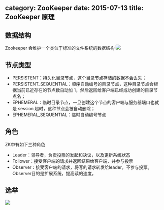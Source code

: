 category: ZooKeeper
date: 2015-07-13
title: ZooKeeper 原理
---

## 数据结构
Zookeeper 会维护一个类似于标准的文件系统的数据结构
![](https://raw.githubusercontent.com/ming15/blog-website/images/zookeeper/data-node-tree.jpg)

## 节点类型
* PERSISTENT：持久化目录节点，这个目录节点存储的数据不会丢失；
* PERSISTENT_SEQUENTIAL：顺序自动编号的目录节点，这种目录节点会根据当前已近存在的节点数自动加 1，然后返回给客户端已经成功创建的目录节点名；
* EPHEMERAL：临时目录节点，一旦创建这个节点的客户端与服务器端口也就是 session 超时，这种节点会被自动删除；
* EPHEMERAL_SEQUENTIAL：临时自动编号节点

## 角色
ZK中有如下三种角色
* Leader：领导者，负责投票的发起和决议，以及更新系统状态
* Follower：接受客户端的请求并返回结果给客户端，并参与投票
* Observer：接受客户端的请求，将写的请求转发给leader，不参与投票。Observer目的是扩展系统，提高读的速度。

## 选举
![](https://raw.githubusercontent.com/ming15/blog-website/images/zookeeper/40280796_2.jpg)